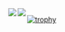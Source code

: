 <a href="https://github.com/anuraghazra/github-readme-stats">
  <img align="left" src="https://github-readme-stats.vercel.app/api?username=nakashima1125&count_private=false&show_icons=true" />
</a>
<a href="https://github.com/anuraghazra/github-readme-stats">
  <img align="left" src="https://github-readme-stats.vercel.app/api/top-langs/?username=nakashima1125" />
</a>


[![trophy](https://github-profile-trophy.vercel.app/?username=nakashima1125&column=7
)](https://github.com/ryo-ma/github-profile-trophy)

